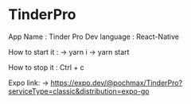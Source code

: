 # TinderPro

App Name : Tinder Pro
Dev language : React-Native

How to start it :
-> yarn i
-> yarn start

How to stop it :
Ctrl + c

Expo link:
-> https://expo.dev/@pochmax/TinderPro?serviceType=classic&distribution=expo-go
